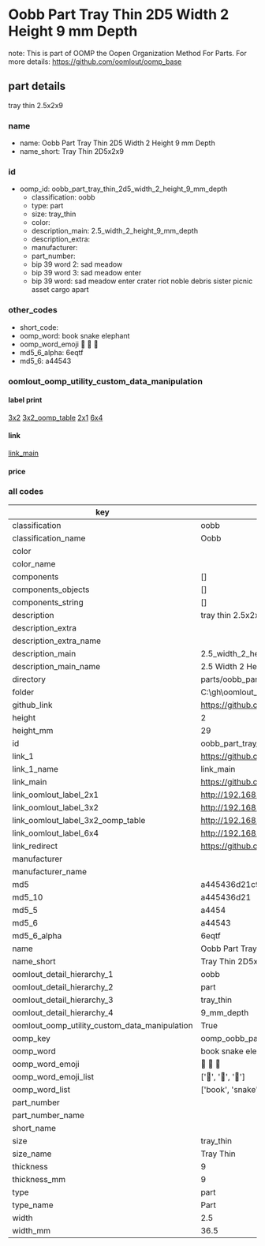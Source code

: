 # Oobb Part Tray Thin 2D5 Width 2 Height 9 mm Depth  

note: This is part of OOMP the Oopen Organization Method For Parts. For more details: https://github.com/oomlout/oomp_base

##  part details
  



tray thin 2.5x2x9



### name
* name: Oobb Part Tray Thin 2D5 Width 2 Height 9 mm Depth
* name_short: Tray Thin 2D5x2x9 
### id
* oomp_id: oobb_part_tray_thin_2d5_width_2_height_9_mm_depth
  * classification: oobb
  * type: part
  * size: tray_thin
  * color: 
  * description_main: 2.5_width_2_height_9_mm_depth
  * description_extra: 
  * manufacturer: 
  * part_number: 
  * bip 39 word 2: sad meadow
  * bip 39 word 3: sad meadow enter
  * bip 39 word: sad meadow enter crater riot noble debris sister picnic asset cargo apart

### other_codes
* short_code: 
* oomp_word: book snake elephant
* oomp_word_emoji :book: :snake: :elephant:
* md5_6_alpha: 6eqtf
* md5_6: a44543






### oomlout_oomp_utility_custom_data_manipulation
#### label print
[3x2](http://192.168.1.245:1112/?label=oomp%206eqtf)
[3x2_oomp_table](http://192.168.1.108:1112/?label=oomp%206eqtf)
[2x1](http://192.168.1.242:1112/?label=oomp%206eqtf)
[6x4](http://192.168.1.55:1112/?label=oomp%206eqtf)    

#### link

[link_main](https://github.com/oomlout/oomlout_oobb_version_4_generated_parts/tree/main/navigation_oomp/oobb/part/tray_thin/2.5_width_2_height_9_mm_depth/part)                              

#### price







### all codes 
| key | value |  
| --- | --- |  
| classification | oobb |  
| classification_name | Oobb |  
| color |  |  
| color_name |  |  
| components | [] |  
| components_objects | [] |  
| components_string | [] |  
| description | tray thin 2.5x2x9 |  
| description_extra |  |  
| description_extra_name |  |  
| description_main | 2.5_width_2_height_9_mm_depth |  
| description_main_name | 2.5 Width 2 Height 9 mm Depth |  
| directory | parts/oobb_part_tray_thin_2d5_width_2_height_9_mm_depth |  
| folder | C:\gh\oomlout_oobb_version_4_generated_parts\parts\oobb_part_tray_thin_2d5_width_2_height_9_mm_depth |  
| github_link | https://github.com/oomlout/oomlout_oomp_part_src/tree/main/parts/oobb_part_tray_thin_2d5_width_2_height_9_mm_depth |  
| height | 2 |  
| height_mm | 29 |  
| id | oobb_part_tray_thin_2d5_width_2_height_9_mm_depth |  
| link_1 | https://github.com/oomlout/oomlout_oobb_version_4_generated_parts/tree/main/navigation_oomp/oobb/part/tray_thin/2.5_width_2_height_9_mm_depth/part |  
| link_1_name | link_main |  
| link_main | https://github.com/oomlout/oomlout_oobb_version_4_generated_parts/tree/main/navigation_oomp/oobb/part/tray_thin/2.5_width_2_height_9_mm_depth/part |  
| link_oomlout_label_2x1 | http://192.168.1.242:1112/?label=oomp%206eqtf |  
| link_oomlout_label_3x2 | http://192.168.1.245:1112/?label=oomp%206eqtf |  
| link_oomlout_label_3x2_oomp_table | http://192.168.1.108:1112/?label=oomp%206eqtf |  
| link_oomlout_label_6x4 | http://192.168.1.55:1112/?label=oomp%206eqtf |  
| link_redirect | https://github.com/oomlout/oomlout_oobb_version_4_generated_parts/tree/main/parts/oobb_tray_thin_2d5_02_09 |  
| manufacturer |  |  
| manufacturer_name |  |  
| md5 | a445436d21c9870e56dd132896e26ded |  
| md5_10 | a445436d21 |  
| md5_5 | a4454 |  
| md5_6 | a44543 |  
| md5_6_alpha | 6eqtf |  
| name | Oobb Part Tray Thin 2D5 Width 2 Height 9 mm Depth |  
| name_short | Tray Thin 2D5x2x9  |  
| oomlout_detail_hierarchy_1 | oobb |  
| oomlout_detail_hierarchy_2 | part |  
| oomlout_detail_hierarchy_3 | tray_thin |  
| oomlout_detail_hierarchy_4 | 9_mm_depth |  
| oomlout_oomp_utility_custom_data_manipulation | True |  
| oomp_key | oomp_oobb_part_tray_thin_2d5_width_2_height_9_mm_depth |  
| oomp_word | book snake elephant |  
| oomp_word_emoji | :book: :snake: :elephant: |  
| oomp_word_emoji_list | [':book:', ':snake:', ':elephant:'] |  
| oomp_word_list | ['book', 'snake', 'elephant'] |  
| part_number |  |  
| part_number_name |  |  
| short_name |  |  
| size | tray_thin |  
| size_name | Tray Thin |  
| thickness | 9 |  
| thickness_mm | 9 |  
| type | part |  
| type_name | Part |  
| width | 2.5 |  
| width_mm | 36.5 |  
